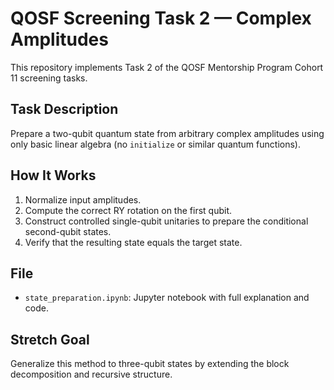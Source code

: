 
# QOSF Screening Task 2 — Complex Amplitudes

This repository implements Task 2 of the QOSF Mentorship Program Cohort 11 screening tasks.

## Task Description
Prepare a two-qubit quantum state from arbitrary complex amplitudes using only basic linear algebra (no `initialize` or similar quantum functions).

## How It Works
1. Normalize input amplitudes.
2. Compute the correct RY rotation on the first qubit.
3. Construct controlled single-qubit unitaries to prepare the conditional second-qubit states.
4. Verify that the resulting state equals the target state.

## File
- `state_preparation.ipynb`: Jupyter notebook with full explanation and code.

## Stretch Goal
Generalize this method to three-qubit states by extending the block decomposition and recursive structure.
